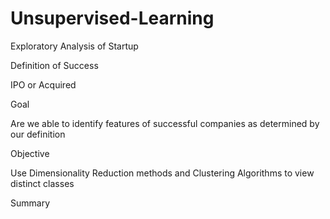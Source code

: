 # Unsupervised-Learning
Exploratory Analysis of Startup

Definition of Success

IPO or Acquired

Goal

Are we able to identify features of successful companies as determined by our definition

Objective

Use Dimensionality Reduction methods and Clustering Algorithms to view distinct classes

Summary


